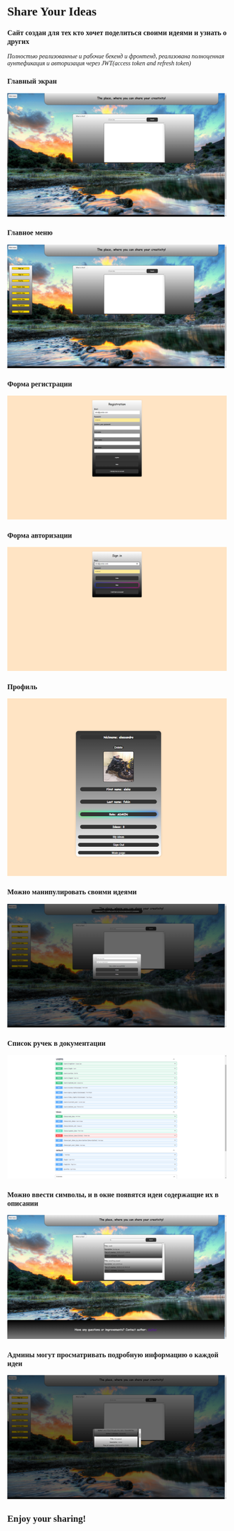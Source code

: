<div style="font-family: cursive;">   
<h1>Share Your Ideas</h1>
<h3>Cайт создан для тех кто хочет поделиться своими идеями и узнать о других</h3>
<i>Полностью реализованные и рабочие бекенд и фронтенд, реализована полноценная аунтефикация и авторизация через JWT(access token and refresh token)</i><br>

  <h3>Главный экран</h3>  
  <img src="https://github.com/Beefboy35/ShareYourIdeasSite/blob/main/description/2025-01-31_08-52-33.png">
  <h3>Главное меню</h3>
  <img src="https://github.com/Beefboy35/ShareYourIdeasSite/blob/main/description/2025-01-31_08-52-45.png">
  <h3>Форма регистрации</h3>
   <img src="https://github.com/Beefboy35/ShareYourIdeasSite/blob/main/description/2025-01-31_08-53-17.png">
   <h3>Форма авторизации</h3>
  <img src="https://github.com/Beefboy35/ShareYourIdeasSite/blob/main/description/2025-01-31_08-53-39.png">
  <h3>Профиль</h3>  
  <img src="https://github.com/Beefboy35/ShareYourIdeasSite/blob/main/description/2025-01-31_08-55-00.png">
  <h3>Можно манипулировать своими идеями</h3>
  <img src="https://github.com/Beefboy35/ShareYourIdeasSite/blob/main/description/2025-01-31_09-01-27.png">
  <h3>Cписок ручек в документации</h3>
  <img src="https://github.com/Beefboy35/ShareYourIdeasSite/blob/main/description/2025-01-31_08-58-45.png">
  <h3>Можно ввести символы, и в окне появятся идеи содержащие их в описании</h3>
  <img src="https://github.com/Beefboy35/ShareYourIdeasSite/blob/main/description/2025-01-31_09-02-07.png">
    <h3>Админы могут просматривать подробную информацию о каждой идеи</h3>
  <img src="https://github.com/Beefboy35/ShareYourIdeasSite/blob/main/description/2025-01-31_08-59-40.png">
<h2>Enjoy your sharing!</h2>
</div>
